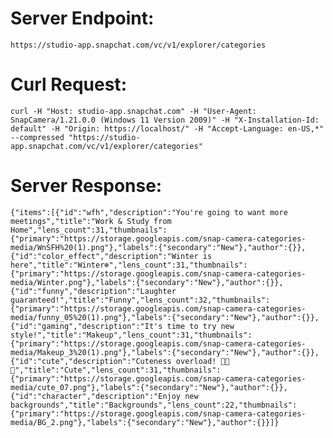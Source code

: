 # Server Endpoint: 
    https://studio-app.snapchat.com/vc/v1/explorer/categories

# Curl Request: 
```curl -H "Host: studio-app.snapchat.com" -H "User-Agent: SnapCamera/1.21.0.0 (Windows 11 Version 2009)" -H "X-Installation-Id: default" -H "Origin: https://localhost/" -H "Accept-Language: en-US,*" --compressed "https://studio-app.snapchat.com/vc/v1/explorer/categories"```

# Server Response:
```{"items":[{"id":"wfh","description":"You're going to want more meetings","title":"Work & Study from Home","lens_count":31,"thumbnails":{"primary":"https://storage.googleapis.com/snap-camera-categories-media/WnSFH%20(1).png"},"labels":{"secondary":"New"},"author":{}},{"id":"color_effect","description":"Winter is here","title":"Winter❄️","lens_count":31,"thumbnails":{"primary":"https://storage.googleapis.com/snap-camera-categories-media/Winter.png"},"labels":{"secondary":"New"},"author":{}},{"id":"funny","description":"Laughter guaranteed!","title":"Funny","lens_count":32,"thumbnails":{"primary":"https://storage.googleapis.com/snap-camera-categories-media/funny_05%20(1).png"},"labels":{"secondary":"New"},"author":{}},{"id":"gaming","description":"It's time to try new style!","title":"Makeup","lens_count":31,"thumbnails":{"primary":"https://storage.googleapis.com/snap-camera-categories-media/Makeup_3%20(1).png"},"labels":{"secondary":"New"},"author":{}},{"id":"cute","description":"Cuteness overload! 🌈🌟🔥","title":"Cute","lens_count":31,"thumbnails":{"primary":"https://storage.googleapis.com/snap-camera-categories-media/cute_07.png"},"labels":{"secondary":"New"},"author":{}},{"id":"character","description":"Enjoy new backgrounds","title":"Backgrounds","lens_count":22,"thumbnails":{"primary":"https://storage.googleapis.com/snap-camera-categories-media/BG_2.png"},"labels":{"secondary":"New"},"author":{}}]}```